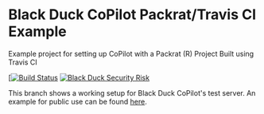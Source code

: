 # Black Duck CoPilot Packrat/Travis CI Example
Example project for setting up CoPilot with a Packrat (R) Project Built using Travis CI

[[![Build Status](https://travis-ci.com/BlackDuckCoPilot/example-packrat-travis.svg?branch=test)](https://travis-ci.com/BlackDuckCoPilot/example-packrat-travis) [![Black Duck Security Risk](https://test.duckbuild.io/github/repos/BlackDuckCoPilot/example-packrat-travis/branches/test/badge-risk.svg)](https://test.duckbuild.io/github/repos/BlackDuckCoPilot/example-packrat-travis/branches/test)

This branch shows a working setup for Black Duck CoPilot's test server. An example for public use can be found [here](https://github.com/BlackDuckCoPilot/example-packrat-travis).
